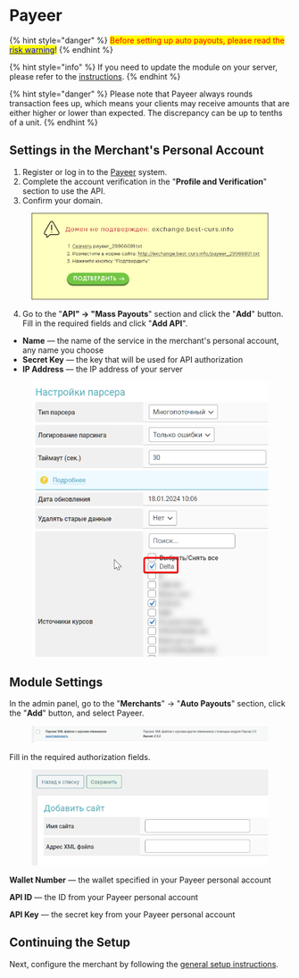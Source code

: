 # Payeer

{% hint style="danger" %}
<mark style="color:red;">Before setting up auto payouts, please read the</mark> [<mark style="color:blue;">risk warning</mark>](https://premium.gitbook.io/main/osnovnye-nastroiki/merchanty-i-avtovyplaty/avtovyplaty/preduprezhdenie-o-riskakh)<mark style="color:blue;">!</mark>
{% endhint %}

{% hint style="info" %}
If you need to update the module on your server, please refer to the [instructions](https://premium.gitbook.io/main/osnovnye-nastroiki/faq/obnovlenie-failov-skripta-na-servere/kak-obnovit-faily-na-servere#moduli-merchantov-i-avtovyplat).
{% endhint %}

{% hint style="danger" %}
Please note that Payeer always rounds transaction fees up, which means your clients may receive amounts that are either higher or lower than expected. The discrepancy can be up to tenths of a unit.
{% endhint %}

## Settings in the Merchant's Personal Account

1. Register or log in to the [Payeer](https://payeer.com/) system.
2. Complete the account verification in the "**Profile and Verification**" section to use the API.
3. Confirm your domain.

<figure><img src="../../../.gitbook/assets/image (954)_eng.png" alt="" width="524"><figcaption></figcaption></figure>

4. Go to the "**API" -> "Mass Payouts**" section and click the "**Add**" button. Fill in the required fields and click "**Add API**".

* **Name** — the name of the service in the merchant's personal account, any name you choose
* **Secret Key** — the key that will be used for API authorization
* **IP Address** — the IP address of your server

<figure><img src="../../../.gitbook/assets/image (1542)_eng.png" alt="" width="563"><figcaption></figcaption></figure>

## Module Settings

In the admin panel, go to the "**Merchants**" -> "**Auto Payouts**" section, click the "**Add**" button, and select Payeer.

<figure><img src="../../../.gitbook/assets/image (1539)_eng.png" alt="" width="490"><figcaption></figcaption></figure>

Fill in the required authorization fields.

<figure><img src="../../../.gitbook/assets/image (1540)_eng.png" alt="" width="446"><figcaption></figcaption></figure>

**Wallet Number** — the wallet specified in your Payeer personal account

**API ID** — the ID from your Payeer personal account

**API Key** — the secret key from your Payeer personal account

## Continuing the Setup

Next, configure the merchant by following the [general setup instructions](https://premium.gitbook.io/rukovodstvo-polzovatelya/osnovnye-nastroiki/merchanty-i-avtovyplaty/merchanty/obshie-nastroiki-merchantov).